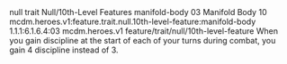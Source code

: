 <ability>
  <metadata>
    <class>null</class>
    <feature_type>trait</feature_type>
    <file_dpath>Null/10th-Level Features</file_dpath>
    <item_id>manifold-body</item_id>
    <item_index>03</item_index>
    <item_name>Manifold Body</item_name>
    <level>10</level>
    <scc>mcdm.heroes.v1:feature.trait.null.10th-level-feature:manifold-body</scc>
    <scdc>1.1.1:6.1.6.4:03</scdc>
    <source>mcdm.heroes.v1</source>
    <type>feature/trait/null/10th-level-feature</type>
  </metadata>
  <effects>
    <effect type="mundane">When you gain discipline at the start of each of your turns during combat, you gain 4 discipline instead of 3.</effect>
  </effects>
</ability>
